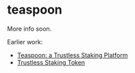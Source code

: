 # teaspoon

More info soon.

Earlier work: 

- [Teaspoon: a Trustless Staking Platform](https://gist.github.com/anonymoussprocket/92a1769339428cc95b919ccd55bfd07a)
- [Trustless Staking Token](https://github.com/Cryptonomic/Smart-Contracts/blob/master/RFC/trustless-staking-token.md)

